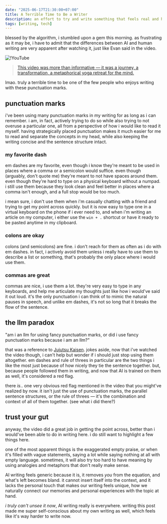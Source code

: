 ```yaml
---
date: "2025-06-17T21:30:00+07:00"
title: A Terrible Time to Be a Writer
description: an effort to try and write something that feels real and honest
tags: [writing, tech]
---
```


blessed by the algorithm, i stumbled upon a gem this morning. as frustrating as it may be, i have to admit that the differences between AI and human writing are very apparent after watching it, just like Evan said in the video.

![!YouTube](9Ch4a6ffPZY "I Can Spot AI Writing Instantly — Here's How You Can Too")

> [This video was more than informative — it was a journey, a transformation, a metaphorical yoga retreat for the mind.](https://www.youtube.com/watch?v=9Ch4a6ffPZY&lc=UgwVN1wRP3ubBDgb3IZ4AaABAg)

lmao. truly a terrible time to be one of the few people who enjoys writing with these punctuation marks.

## punctuation marks

i've been using many punctuation marks in my writing for as long as i can remember. i am, in fact, actively trying to do so while also trying to not overuse a particular one, all from a perspective of how i would like to read it myself. having strategically placed punctuation makes it much easier for me to read and separate the concepts in my head, while also keeping the writing concise and the sentence structure intact.

### my favorite dash

em dashes are my favorite, even though i know they're meant to be used in places where a comma or a semicolon would suffice. even though (arguably, don't quote me) they're meant to not have spaces around them. even though they're hard to type on a physical keyboard without a numpad. i still use them because they look clean and feel better in places where a comma isn't enough, and a full stop would be too much.

i mean sure, i don't use them when i'm casually chatting with a friend and trying to get my point across quickly. but it is now easy to type one in a virtual keyboard on the phone if i ever need to, and when i'm writing an article on my computer, i either use the `win + .` shortcut or have it ready to be pasted anytime in my clipboard.

### colons are okay

colons (and semicolons) are fine. i don't reach for them as often as i do with em dashes. in fact, i actively avoid them unless i really have to use them to describe a list or something, that's probably the only place where i would use them.

### commas are great

commas are nice, i use them a lot. they're very easy to type in any keyboards, and help me articulate my thoughts just like how i would've said it out loud. it's the only punctuation i can think of to mimic the natural pauses in speech, and unlike em dashes, it's not so long that it breaks the flow of the sentence.

## the llm paradox

"am i an llm for using fancy punctuation marks, or did i use fancy punctuation marks because i am an llm?"

that was a reference to [Jujutsu Kaisen](/reviews/anime/jujutsu-kaisen). jokes aside, now that i've watched the video though, i can't help but wonder if i should just stop using them altogether. em dashes and rule of threes in particular are the two things i like the most just because of how nicely they tie the sentence together. but, because people followed them in writing, and now that AI is trained on them as well, it's considered a red flag.

there *is*.. one very obvious red flag mentioned in the video that you might've realized by now. it isn't just the use of punctuation marks, the parallel sentence structures, or the rule of threes — it's the combination and context of all of them together. (see what i did there?)

## trust your gut

anyway, the video did a great job in getting the point across, better than i would've been able to do in writing here. i do still want to highlight a few things here.

one of the most apparent things is the exaggerated empty praise, or when it's filled with vague statements, saying a lot while saying nothing at all with empty language. sometimes, it will also try too hard to have meaning by using analogies and metaphors that don't really make sense.

AI writing feels generic because it is, it removes *you* from the equation, and what's left becomes bland. it cannot insert itself into the context, and it lacks the personal touch that makes our writing feels unique, how we naturally connect our memories and personal experiences with the topic at hand.

*i truly can't unsee it now*, AI writing really is everywhere. writing this post made me super self-conscious about my own writing as well, which feels like it's way harder to write now.
